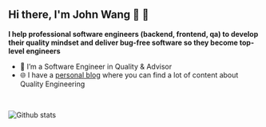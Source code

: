 ## Hi there, I'm John Wang 👋 👋

<!--
**wywincl/wywincl** is a ✨ _special_ ✨ repository because its `README.md` (this file) appears on your GitHub profile.

Here are some ideas to get you started:

- 🔭 I’m currently working on ...
- 🌱 I’m currently learning ...
- 👯 I’m looking to collaborate on ...
- 🤔 I’m looking for help with ...
- 💬 Ask me about ...
- 📫 How to reach me: ...
- 😄 Pronouns: ...
- ⚡ Fun fact: ...
-->

**I help professional software engineers (backend, frontend, qa) to develop their quality mindset and deliver bug-free software so they become top-level engineers**
<br/>
* 🤖   I’m a Software Engineer in Quality & Advisor 
* 🌐   I have a [personal blog](https://www.jianshu.com/u/9a188def5e01) where you can find a lot of content about Quality Engineering

<br />

![Github stats](https://github-readme-stats.vercel.app/api?username=wywincl&hide=["prs","issues"])
